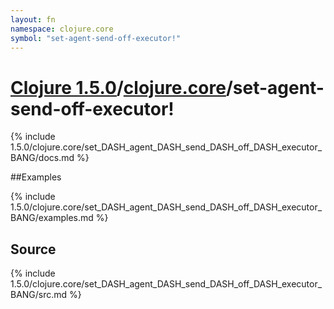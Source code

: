 ```yaml
---
layout: fn
namespace: clojure.core
symbol: "set-agent-send-off-executor!"
---
```


# [Clojure 1.5.0](../../)/[clojure.core](../)/set-agent-send-off-executor!

{% include 1.5.0/clojure.core/set_DASH_agent_DASH_send_DASH_off_DASH_executor_BANG/docs.md %}

##Examples

{% include 1.5.0/clojure.core/set_DASH_agent_DASH_send_DASH_off_DASH_executor_BANG/examples.md %}
## Source
{% include 1.5.0/clojure.core/set_DASH_agent_DASH_send_DASH_off_DASH_executor_BANG/src.md %}

